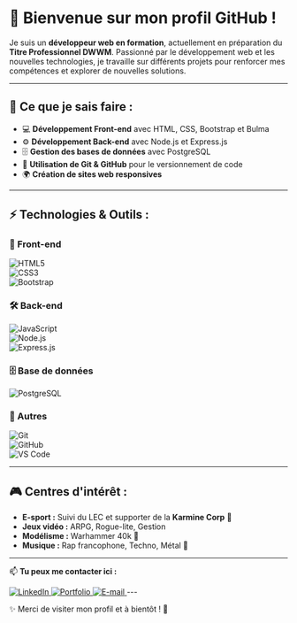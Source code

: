 # 👋 Bienvenue sur mon profil GitHub !  

Je suis un **développeur web en formation**, actuellement en préparation du **Titre Professionnel DWWM**. Passionné par le développement web et les nouvelles technologies, je travaille sur différents projets pour renforcer mes compétences et explorer de nouvelles solutions.  

---

## 🚀 Ce que je sais faire :  
- 💻 **Développement Front-end** avec HTML, CSS, Bootstrap et Bulma  
- ⚙️ **Développement Back-end** avec Node.js et Express.js  
- 🗄️ **Gestion des bases de données** avec PostgreSQL  
- 🔧 **Utilisation de Git & GitHub** pour le versionnement de code  
- 🌍 **Création de sites web responsives**   

---

## ⚡ Technologies & Outils :  

### 🎨 Front-end  
![HTML5](https://img.shields.io/badge/HTML5-E34F26?style=for-the-badge&logo=html5&logoColor=white)  
![CSS3](https://img.shields.io/badge/CSS3-1572B6?style=for-the-badge&logo=css3&logoColor=white)  
![Bootstrap](https://img.shields.io/badge/Bootstrap-7952B3?style=for-the-badge&logo=bootstrap&logoColor=white)  

### 🛠️ Back-end  
![JavaScript](https://img.shields.io/badge/JavaScript-F7DF1E?style=for-the-badge&logo=javascript&logoColor=black)  
![Node.js](https://img.shields.io/badge/Node.js-339933?style=for-the-badge&logo=nodedotjs&logoColor=white)  
![Express.js](https://img.shields.io/badge/Express.js-000000?style=for-the-badge&logo=express&logoColor=white)  

### 🗄️ Base de données  
![PostgreSQL](https://img.shields.io/badge/PostgreSQL-336791?style=for-the-badge&logo=postgresql&logoColor=white)  

### 🔧 Autres  
![Git](https://img.shields.io/badge/Git-F05032?style=for-the-badge&logo=git&logoColor=white)  
![GitHub](https://img.shields.io/badge/GitHub-181717?style=for-the-badge&logo=github&logoColor=white)  
![VS Code](https://img.shields.io/badge/VS%20Code-007ACC?style=for-the-badge&logo=visualstudiocode&logoColor=white)  

---

## 🎮 Centres d'intérêt :  
- **E-sport :** Suivi du LEC et supporter de la **Karmine Corp** 💙  
- **Jeux vidéo :** ARPG, Rogue-lite, Gestion  
- **Modélisme :** Warhammer 40k 🎨  
- **Musique :** Rap francophone, Techno, Métal 🎵  

---

📫 **Tu peux me contacter ici :**  

<a href="https://www.linkedin.com/in/nicolas-egrot/" target="_blank">
  <img src="https://img.shields.io/badge/LinkedIn-0A66C2?style=for-the-badge&logo=linkedin&logoColor=white" alt="LinkedIn">
</a>

<a href="https://rincedev.github.io/cv/" target="_blank">
  <img src="https://img.shields.io/badge/Portfolio-%23E34F26.svg?style=for-the-badge&logo=firefox&logoColor=white" alt="Portfolio">
</a>

<a href="nicolas.egrot@gmail.com" target="_blank">
  <img src="https://img.shields.io/badge/Email-D14836?style=for-the-badge&logo=gmail&logoColor=white" alt="E-mail">
</a>  
---

✨ Merci de visiter mon profil et à bientôt ! 🚀
